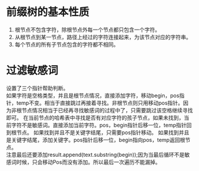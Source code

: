 # 前缀树的基本性质
1. 根节点不包含字符，除根节点外每一个节点都只包含一个字符。  
2. 从根节点到某一节点，路径上经过的字符连接起来，为该节点对应的字符串。    
3. 每个节点的所有子节点包含的字符都不相同。  
# 过滤敏感词
设置了三个指针帮助判断。    
如果字符是空格类型，并且是根节点情况，直接添加字符，移动begin，pos指针，temp不变。相当于直接跳过再接着寻找。非根节点则只用移动pos指针。因为非根节点情况相当于已经再寻找敏感词的过程中了，只需要跳过该空格继续寻找即可。
在当前节点的哈希表中寻找是否有对应字符的孩子节点，如果未找到，当前字符不是敏感词。直接添加当前字符。pos，begin指针后移一位，temp指针回到根节点。
如果找到并且不是关键字结尾，只需要pos指针移动。
如果找到并且是关键字结尾，添加关键字。pos指针后移一位，begin指向pos，temp返回根节点。  
注意最后还要添加result.append(text.substring(begin));因为当最后循环不是敏感词时候，只会移动Pos而没有添加。所以最后一次遍历不能漏掉。